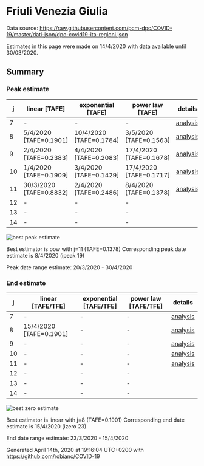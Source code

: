 # Friuli Venezia Giulia


Data source: https://raw.githubusercontent.com/pcm-dpc/COVID-19/master/dati-json/dpc-covid19-ita-regioni.json

Estimates in this page were made on 14/4/2020 with data available until 30/03/2020.


## Summary 

### Peak estimate 
|j|linear [TAFE]|exponential [TAFE]|power law [TAFE]|details|
|---|----|-----------|---------|-------|
|7|-|-|-|[analysis](COVID-19_friuli_venezia_giulia_j7_2020-03-30.md)|
|8|5/4/2020 [TAFE=0.1901]|10/4/2020 [TAFE=0.1784]|3/5/2020 [TAFE=0.1563]|[analysis](COVID-19_friuli_venezia_giulia_j8_2020-03-30.md)|
|9|2/4/2020 [TAFE=0.2383]|4/4/2020 [TAFE=0.2083]|17/4/2020 [TAFE=0.1678]|[analysis](COVID-19_friuli_venezia_giulia_j9_2020-03-30.md)|
|10|1/4/2020 [TAFE=0.1909]|3/4/2020 [TAFE=0.1429]|17/4/2020 [TAFE=0.1717]|[analysis](COVID-19_friuli_venezia_giulia_j10_2020-03-30.md)|
|11|30/3/2020 [TAFE=0.8832]|2/4/2020 [TAFE=0.2486]|8/4/2020 [TAFE=0.1378]|[analysis](COVID-19_friuli_venezia_giulia_j11_2020-03-30.md)|
|12|-|-|-||
|13|-|-|-||
|14|-|-|-||

![best peak estimate](COVID-19_friuli_venezia_giulia_j11_2020-03-30.png)

Best estimator is pow with j=11 (TAFE=0.1378)
Corresponding peak date estimate is 8/4/2020 (ipeak 19)


Peak date range estimate: 20/3/2020 - 30/4/2020

### End estimate 
|j|linear [TAFE/TFE]|exponential [TAFE/TFE]|power law [TAFE/TFE]|details|
|---|----|-----------|---------|-------|
|7|-|-|-|[analysis](COVID-19_friuli_venezia_giulia_j7_2020-03-30.md)|
|8|15/4/2020 [TAFE=0.1901]|-|-|[analysis](COVID-19_friuli_venezia_giulia_j8_2020-03-30.md)|
|9|-|-|-|[analysis](COVID-19_friuli_venezia_giulia_j9_2020-03-30.md)|
|10|-|-|-|[analysis](COVID-19_friuli_venezia_giulia_j10_2020-03-30.md)|
|11|-|-|-|[analysis](COVID-19_friuli_venezia_giulia_j11_2020-03-30.md)|
|12|-|-|-||
|13|-|-|-||
|14|-|-|-||

![best zero estimate](COVID-19_friuli_venezia_giulia_j8_2020-03-30.png)

Best estimator is linear with j=8 (TAFE=0.1901)
Corresponding end date estimate is 15/4/2020 (izero 23)


End date range estimate: 23/3/2020 - 15/4/2020

Generated April 14th, 2020 at 19:16:04 UTC+0200 with https://github.com/robianc/COVID-19
